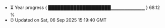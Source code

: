 - ⏳ Year progress { ████████████████████▁▁▁▁▁▁▁▁▁▁ } 68.12 %
- ⏰ Updated on Sat, 06 Sep 2025 15:19:40 GMT

